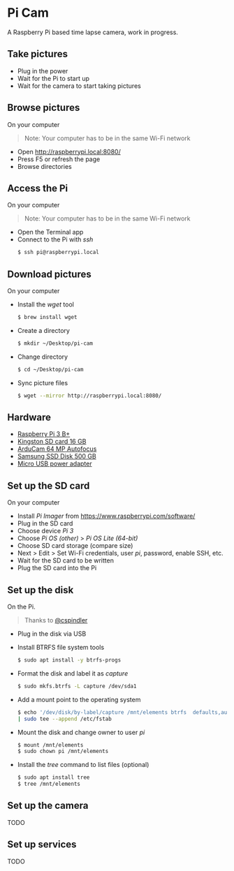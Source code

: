 # Pi Cam
A Raspberry Pi based time lapse camera, work in progress.

## Take pictures
- Plug in the power
- Wait for the Pi to start up
- Wait for the camera to start taking pictures

## Browse pictures
On your computer

> Note: Your computer has to be in the same Wi-Fi network

- Open http://raspberrypi.local:8080/
- Press F5 or refresh the page
- Browse directories

## Access the Pi
On your computer

> Note: Your computer has to be in the same Wi-Fi network

- Open the Terminal app
- Connect to the Pi with _ssh_
    ```bash
    $ ssh pi@raspberrypi.local
    ```

## Download pictures
On your computer

- Install the _wget_ tool
    ```bash
    $ brew install wget
    ```
- Create a directory
    ```bash
    $ mkdir ~/Desktop/pi-cam
    ```
- Change directory
    ```bash
    $ cd ~/Desktop/pi-cam
    ```
- Sync picture files
  ```bash
  $ wget --mirror http://raspberrypi.local:8080/
  ```

## Hardware
- [Raspberry Pi 3 B+](https://www.pi-shop.ch/raspberry-pi-3-model-b)
- [Kingston SD card 16 GB](https://www.pi-shop.ch/kingston-microsdhc-karte-industrial-uhs-i-16-gb)
- [ArduCam 64 MP Autofocus](https://www.pi-shop.ch/arducam-1-1-32-64mp-auto-focus-camera-module-for-raspberry-pi)
- [Samsung SSD Disk 500 GB](https://www.digitec.ch/en/s1/product/samsung-portable-t7-red-1000-gb-external-ssd-13199901)
- [Micro USB power adapter](https://www.pi-shop.ch/raspberry-pi-12-5w-micro-usb-power-supply-2255)

## Set up the SD card
On your computer

- Install _Pi Imager_ from https://www.raspberrypi.com/software/
- Plug in the SD card
- Choose device _Pi 3_
- Choose _Pi OS (other)_ > _Pi OS Lite (64-bit)_
- Choose SD card storage (compare size)
- Next > Edit > Set Wi-Fi credentials, user _pi_, password, enable SSH, etc.
- Wait for the SD card to be written
- Plug the SD card into the Pi

## Set up the disk
On the Pi.

> Thanks to [@cspindler](https://github.com/cspindler)

- Plug in the disk via USB
- Install BTRFS file system tools
    ```bash
    $ sudo apt install -y btrfs-progs
    ```

- Format the disk and label it as _capture_
    ```bash
    $ sudo mkfs.btrfs -L capture /dev/sda1
    ```

- Add a mount point to the operating system
    ```bash
    $ echo '/dev/disk/by-label/capture /mnt/elements btrfs  defaults,auto,user  0 0' \
    | sudo tee --append /etc/fstab
    ```

- Mount the disk and change owner to user _pi_
    ```bash
    $ mount /mnt/elements
    $ sudo chown pi /mnt/elements
    ```

- Install the _tree_ command to list files (optional)
    ```bash
    $ sudo apt install tree
    $ tree /mnt/elements
    ```
## Set up the camera
TODO

## Set up services
TODO
